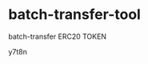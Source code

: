 # batch-transfer-tool
batch-transfer ERC20 TOKEN















































y7t8n
